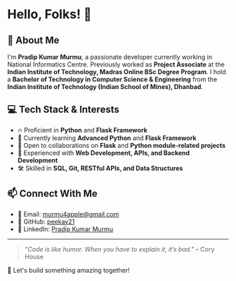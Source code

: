 # Hello, Folks! 👋

## 🚀 About Me

I'm **Pradip Kumar Murmu**, a passionate developer currently working in National Informatics Centre. Previously worked as **Project Associate** at the **Indian Institute of Technology, Madras Online BSc Degree Program**. I hold a **Bachelor of Technology in Computer Science & Engineering** from the **Indian Institute of Technology (Indian School of Mines), Dhanbad**.

## 💻 Tech Stack & Interests

- 🔥 Proficient in **Python** and **Flask Framework**
- 🌱 Currently learning **Advanced Python** and **Flask Framework**
- 🤝 Open to collaborations on **Flask** and **Python module-related projects**
- 📂 Experienced with **Web Development, APIs, and Backend Development**
- 🛠 Skilled in **SQL, Git, RESTful APIs, and Data Structures**

## 📫 Connect With Me

- 📧 Email: [murmu4apple@gmail.com](mailto:trexperiment2050e@gmail.com)
- 💼 GitHub: [peekay21](https://github.com/peekay21)
- 🔗 LinkedIn: [Pradip Kumar Murmu](https://www.linkedin.com/in/pradip-kumar-murmu-299280178/) 

---
> *"Code is like humor. When you have to explain it, it’s bad."* – Cory House

🚀 Let's build something amazing together!


